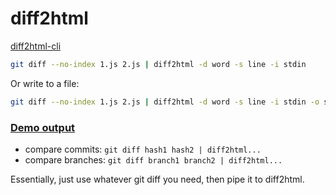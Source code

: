 # diff2html

[diff2html-cli](https://github.com/rtfpessoa/diff2html-cli)

```bash
git diff --no-index 1.js 2.js | diff2html -d word -s line -i stdin
```

Or write to a file:
```bash
git diff --no-index 1.js 2.js | diff2html -d word -s line -i stdin -o stdout > diff.html
```

### [Demo output](http://nikitinskaya.me/gossjs-sem2/1602/part1/diff.html)

- compare commits: `git diff hash1 hash2 | diff2html...`
- compare branches: `git diff branch1 branch2 | diff2html...`

Essentially, just use whatever git diff you need, then pipe it to diff2html.

